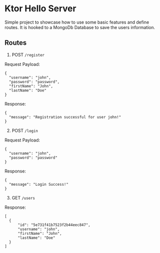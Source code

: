 # Ktor Hello Server

Simple project to showcase how to use some basic features and define routes. It is hooked to a MongoDb Database to save the users information.

## Routes
1. POST `/register`
  
  Request Payload:
  ```
  {
    "username": "john",
    "password": "password",
    "firstName": "John",
    "lastName": "Doe"
  }
  ```
  Response:
  ```
  {
    "message": "Registration successful for user john!"
  }
  ```
  
2. POST `/login`

  Request Payload:
  ```
  {
    "username": "john",
    "password": "password"
  }
  ```
  Response:
  ```
  {
    "message": "Login Success!"
  }
  ```
  
3. GET `/users`

  Response:
  ```
  [
    {
        "id": "5e731f41b7523f2b44eec847",
        "username": "john",
        "firstName": "John",
        "lastName": "Doe"
    }
  ]
  ```
